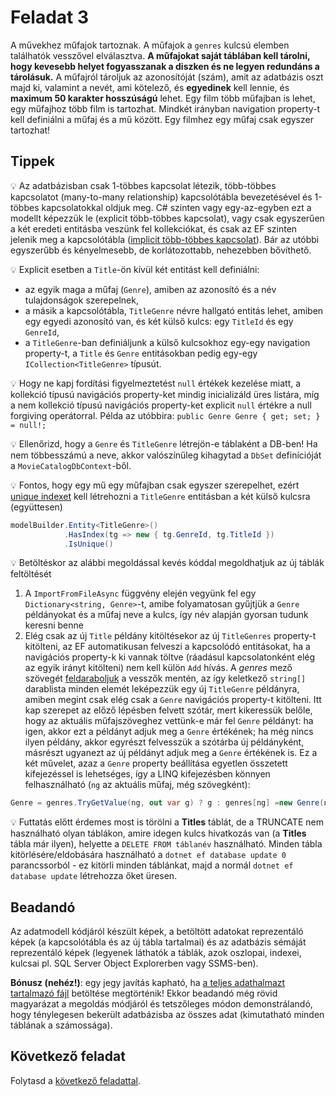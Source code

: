 # Feladat 3

A művekhez műfajok tartoznak. A műfajok a `genres` kulcsú elemben találhatók vesszővel elválasztva. **A műfajokat saját táblában kell tárolni, hogy kevesebb helyet fogyasszanak a diszken és ne legyen redundáns a tárolásuk.** A műfajról tároljuk az azonosítóját (szám), amit az adatbázis oszt majd ki, valamint a nevét, ami kötelező, és **egyedinek** kell lennie, és **maximum 50 karakter hosszúságú** lehet. Egy film több műfajban is lehet, egy műfajhoz több film is tartozhat. Mindkét irányban navigation property-t kell definiálni a műfaj és a mű között. Egy filmhez egy műfaj csak egyszer tartozhat!

## Tippek

:bulb: Az adatbázisban csak 1-többes kapcsolat létezik, több-többes kapcsolatot (many-to-many relationship) kapcsolótábla bevezetésével és 1-többes kapcsolatokkal oldjuk meg. C# szinten vagy egy-az-egyben ezt a modellt képezzük le (explicit több-többes kapcsolat), vagy csak egyszerűen a két eredeti entitásba veszünk fel kollekciókat, és csak az EF szinten jelenik meg a kapcsolótábla ([implicit több-többes kapcsolat](https://learn.microsoft.com/en-us/ef/core/modeling/relationships?tabs=fluent-api%2Cfluent-api-simple-key%2Csimple-key#many-to-many)). Bár az utóbbi egyszerűbb és kényelmesebb, de korlátozottabb, nehezebben bővíthető.

:bulb: Explicit esetben a `Title`-ön kívül két entitást kell definiálni:
  - az egyik maga a műfaj (`Genre`), amiben az azonosító és a név tulajdonságok szerepelnek, 
  - a másik a kapcsolótábla, `TitleGenre` névre hallgató entitás lehet, amiben egy egyedi azonosító van, és két külső kulcs: egy `TitleId` és egy  `GenreId`,
  - a `TitleGenre`-ban definiáljunk a külső kulcsokhoz egy-egy navigation property-t, a `Title` és `Genre` entitásokban pedig egy-egy `ICollection<TitleGenre>` típusút.

:bulb: Hogy ne kapj fordítási figyelmeztetést `null` értékek kezelése miatt, a kollekció típusú navigációs property-ket mindig inicializáld üres listára, míg a nem kollekció típusú navigációs property-ket explicit `null` értékre a null forgiving operátorral. Példa az utóbbira: `public Genre Genre { get; set; } = null!;`

:bulb: Ellenőrizd, hogy a `Genre` és `TitleGenre` létrejön-e táblaként a DB-ben! Ha nem többesszámú a neve, akkor valószínűleg kihagytad a `DbSet` definícióját a `MovieCatalogDbContext`-ből.

:bulb: Fontos, hogy egy mű egy műfajban csak egyszer szerepelhet, ezért [unique indexet](https://learn.microsoft.com/en-us/ef/core/modeling/indexes?tabs=fluent-api) kell létrehozni a `TitleGenre` entitásban a két külső kulcsra (együttesen)

```csharp
modelBuilder.Entity<TitleGenre>()
            .HasIndex(tg => new { tg.GenreId, tg.TitleId })
            .IsUnique()
```

:bulb: Betöltéskor az alábbi megoldással kevés kóddal megoldhatjuk az új táblák feltöltését
  1. A `ImportFromFileAsync` függvény elején vegyünk fel egy `Dictionary<string, Genre>`-t, amibe folyamatosan gyűjtjük a `Genre` példányokat és a műfaj neve a kulcs, így név alapján gyorsan tudunk keresni benne
  1. Elég csak az új `Title` példány kitöltésekor az új `TitleGenres` property-t kitölteni, az EF automatikusan felveszi a kapcsolódó entitásokat, ha a navigációs property-k ki vannak töltve (ráadásul kapcsolatonként elég az egyik irányt kitölteni) nem kell külön `Add` hívás. A *genres* mező szövegét [feldaraboljuk](https://learn.microsoft.com/en-us/dotnet/api/system.string.split?view=net-6.0#system-string-split(system-char-system-stringsplitoptions)) a vesszők mentén, az így keletkező `string[]` darablista minden elemét leképezzük egy új `TitleGenre` példányra, amiben megint csak elég csak a `Genre` navigációs property-t kitölteni. Itt kap szerepet az előző lépésben felvett szótár, mert kikeressük belőle, hogy az aktuális műfajszöveghez vettünk-e már fel `Genre` példányt: ha igen, akkor ezt a példányt adjuk meg a `Genre` értékének; ha még nincs ilyen példány, akkor egyrészt felvesszük a szótárba új példányként, másrészt ugyanezt az új példányt adjuk meg a `Genre` értékének is. Ez a két művelet, azaz a `Genre` property beállítása egyetlen összetett kifejezéssel is lehetséges, így a LINQ kifejezésben könnyen felhasználható (`ng` az aktuális műfaj, még szövegként):
```csharp
Genre = genres.TryGetValue(ng, out var g) ? g : genres[ng] =new Genre(ng)
```
:bulb: Futtatás előtt érdemes most is törölni a **Titles** táblát, de a TRUNCATE nem használható olyan táblákon, amire idegen kulcs hivatkozás van (a **Titles** tábla már ilyen), helyette a `DELETE FROM táblanév` használható. Minden tábla kitörlésére/eldobására használható a `dotnet ef database update 0` parancssorból - ez kitörli minden táblánkat, majd a normál `dotnet ef database update` létrehozza őket üresen.

## Beadandó

Az adatmodell kódjáról készült képek, a betöltött adatokat reprezentáló képek (a kapcsolótábla és az új tábla tartalmai) és az adatbázis sémáját reprezentáló képek (legyenek láthatók a táblák, azok oszlopai, indexei, kulcsai pl. SQL Server Object Explorerben vagy SSMS-ben).

**Bónusz (nehéz!)**: egy jegy javítás kapható, ha [a teljes adathalmazt tartalmazó fájl](https://datasets.imdbws.com/) betöltése megtörténik! Ekkor beadandó még rövid magyarázat a megoldás módjáról és tetszőleges módon demonstrálandó, hogy ténylegesen bekerült adatbázisba az összes adat (kimutatható minden táblának a számossága).

## Következő feladat

Folytasd a [következő feladattal](Feladat-4.md).
